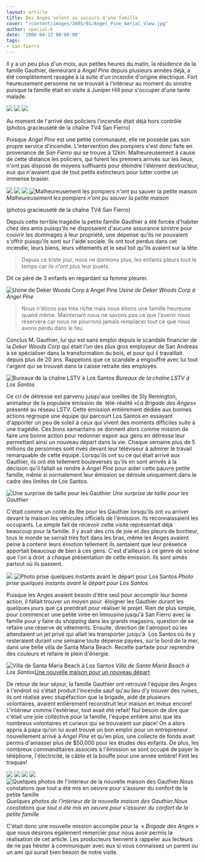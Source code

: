 ```yaml
---
layout: article
title: Des Anges volent au secours d'une famille
cover: "/content/images/2005/01/Angel_Pine_Aerial_View.jpg"
author: special-k
date: '2006-04-13 00:00:00'
tags:
- san-fierro
---
```


Il y a un peu plus d'un mois, aux petites heures du matin, la résidence de la famille Gauthier, demeurant à _Angel Pine_ depuis plusieurs années déjà, a été complètement ravagée à la suite d'un incendie d'origine électrique. Fort heureusement personne ne se trouvait à l'intérieur au moment du sinistre puisque la famille était en visite à Juniper Hill pour s'occuper d'une tante malade.

![](/content/images/2005/01/Feux_Angel_Pine_1.jpg)
![](/content/images/2005/01/Feux_Angel_Pine_2.jpg)
![](/content/images/2005/01/Feux_Angel_Pine_3.jpg)

Au moment de l'arrivé des policiers l'incendie était déjà hors contrôle  
(photos gracieuseté de la chaîne TV4 San Fierro)

Puisque _Angel Pine_ est une petite communauté, elle ne possède pas son propre service d'incendie. L'intervention des pompiers s'est donc faite en provenance de _San Fierro_ qui se trouve à 12km. Malheureusement à cause de cette distance les policiers, qui furent les premiers arrivés sur les lieux,&nbsp; n'ont pas disposé de moyens suffisants pour éteindre l'élément destructeur, eux qui n'avaient que de tout petits extincteurs pour lutter contre un immense brasier.

![](/content/images/2005/01/Feux_Angel_Pine_4.jpg)
![](/content/images/2005/01/Feux_Angel_Pine_5.jpg)
![](/content/images/2005/01/Feux_Angel_Pine_6.jpg)
![Malheureusement les pompiers n'ont pu sauver la petite maison](/content/images/2005/01/Feux_Angel_Pine_7.jpg)
_Malheureusement les pompiers n'ont pu sauver la petite maison_

(photos gracieuseté de la chaîne TV4 San Fierro)

Depuis cette terrible tragédie la petite famille Gauthier a été forcée d'habiter chez des amis puisqu’ils ne disposaient d'aucune assurance sinistre pour couvrir les dommages à leur propriété, une dépense qu'ils ne pouvaient s'offrir puisqu'ils sont sur l'aide sociale. Ils ont tout perdus dans cet incendie, leurs biens, leurs vêtements et le seul toit qu'ils avaient sur la tête.

> Depuis ce triste jour, nous ne dormons plus, les enfants pleurs tout le temps car ils n'ont plus leur jouets.

Dit ce père de 3 enfants en regardant sa femme pleurer.

![Usine de Deker Woods Corp à Angel Pine](/content/images/2005/01/Feux_Angel_Pine_13.jpg)
_Usine de Deker Woods Corp à Angel Pine_

> Nous n'étions pas très riche mais nous étions une famille heureuse quand même. Maintenant nous ne savons pas ce que l'avenir nous réservera car nous ne pourrons jamais remplacer tout ce que nous avons perdu dans le feu.

Conclus M. Gauthier, lui qui est sans emploi depuis le scandale financier de la _Deker Woods_ _Corp_ qui était l'un des plus gros employeur de San Andreas à se spécialiser dans la transformation du bois, et pour qui il travaillait depuis plus de 20 ans. Rappelons que ce scandale a engouffré avec lui tout l'argent qui se trouvait dans la caisse retraite des employés.

![Bureaux de la chaîne LSTV à Los Santos](/content/images/2005/01/Feux_Angel_Pine_10.jpg)
_Bureaux de la chaîne LSTV à Los Santos_

Ce cri de détresse est parvenu jusqu'aux oreilles de Sly Remington, animateur de la populaire émission de&nbsp; télé-réalité «_La Brigade_ _des Anges_» présenté au réseau LSTV. Cette émission entièrement dédiée aux bonnes actions regroupe une équipe qui parcourt Los Santos en essayant d'apporter un peu de soleil à ceux qui vivent des moments difficiles suite à une tragédie. Ces bons samaritains se donnent alors comme mission de faire une bonne action pour redonner espoir aux gens en détresse leur permettant ainsi un nouveau départ dans la vie. Chaque semaine plus de 5 millions de personnes sont rivés devant leur téléviseur à admirer le travail remarquable de cette équipe. Lorsqu'ils ont su ce qui était arrivé aux Gauthier, ils ont été tellement bouleversés qu'ils en sont arrivés à la décision qu'il fallait se rendre à _Angel Pine_ pour aider cette pauvre petite famille, même si normalement leur émission se déroule uniquement dans le cadre des limites de Los Santos.

![Une surprise de taille pour les Gauthier](/content/images/2005/01/Feux_Angel_Pine_9.jpg)
_Une surprise de taille pour les Gauthier_

C'était comme un conte de fée pour les Gauthier lorsqu'ils ont vu arriver devant la maison les véhicules officiels de l'émission. Ils reconnaissaient les occupants. Le simple fait de recevoir cette visite représentait déjà beaucoup pour la famille. Il y avait des cris de joie et des pleurs de bonheur, tous le monde se serrait très fort dans les bras, même les Anges avaient peine à contenir leurs émotion tellement ils sentaient que leur présence apportait beaucoup de bien à ces gens. C'est d'ailleurs à ce genre de scène que l'on a droit&nbsp; à chaque présentation de cette émission. Ils sont aimés partout où ils passent.

![](/content/images/2005/01/Feux_Angel_Pine_14.jpg)
![Photo prise quelques instants avant le départ pour Los Santos](/content/images/2005/01/Feux_Angel_Pine_8.jpg)
_Photo prise quelques instants avant le départ pour Los Santos_

Puisque les Anges avaient besoin d'être seul pour accomplir leur bonne action, il fallait trouver un moyen pour&nbsp; éloigner les Gauthier durant les quelques jours que ça prendrait pour réaliser le projet. Rien de plus simple, pour commencer une petite virée en limousine jusqu'à San Fierro avec la famille pour y faire du shopping dans les grands magasins, question de se refaire une réserve de vêtements. Ensuite, direction de l'aéroport où les attendaient un jet privé qui allait les transporter jusqu'à&nbsp; Los Santos où ils y resteraient durant une semaine toute dépense payées, sur le bord de la mer, dans une belle villa de Santa Maria Beach. Recette parfaite pour reprendre des couleurs et refaire le plein d'énergie.

![Villa de Santa Maria Beach à Los Santos](/content/images/2005/01/Feux_Angel_Pine_12.jpg)
_Villa de Santa Maria Beach à Los Santos_[Une nouvelle maison pour un nouveau départ](/content/images/2005/01/Feux_Angel_Pine_New_House.jpg)

De retour de leur séjour, la famille Gauthier ont retrouvé l'équipe des Anges à l'endroit où s'était produit l'incendie sauf qu'au lieu d'y trouver des ruines, ils ont réalisé avec stupéfaction que la brigade, aidé de plusieurs volontaires, avaient entièrement reconstruit leur maison en mieux encore! L'intérieur comme l'extérieur, tout avait été refait! Nul besoin de dire que c'était une joie collective pour la famille, l'équipe entière ainsi que les nombreux volontaires et curieux qui se trouvaient sur place! On a alors appris à papa qu'on lui avait trouvé un bon emploi pour un entrepreneur nouvellement arrivé à _Angel Pine_ et qu'en plus, une collecte de fonds avait permis d'amasser plus de $50,000 pour les études des enfants. De plus, les nombreux commanditaires associés à l'émission se sont occupé de payer le téléphone, l'électricité, le câble et la bouffe pour une année entière! Finit les traquas!

![](/content/images/2005/01/Feux_Angel_Pine_19.jpg)
![](/content/images/2005/01/Feux_Angel_Pine_17.jpg)
![](/content/images/2005/01/Feux_Angel_Pine_15.jpg)
![](/content/images/2005/01/Feux_Angel_Pine_16.jpg)
![Quelques photos de l'intérieur de la nouvelle maison des Gauthier.Nous constatons que tout a été mis en oeuvre pour s'assurer du confort de la petite famille](/content/images/2005/01/Feux_Angel_Pine_18.jpg)
_Quelques photos de l'intérieur de la nouvelle maison des Gauthier.Nous constatons que tout a été mis en oeuvre pour s'assurer du confort de la petite famille_

C'était donc une nouvelle mission accomplie pour la&nbsp; « _Brigade des Anges_ » que nous désirons également remercier pour nous avoir permis la réalisation de cet article. Les producteurs tiennent à rappeler aux lecteurs de ne pas hésiter à communiquer avec eux si vous connaissez un parent ou un ami qui aurait bien besoin de notre visite.

<!--kg-card-end: markdown-->
